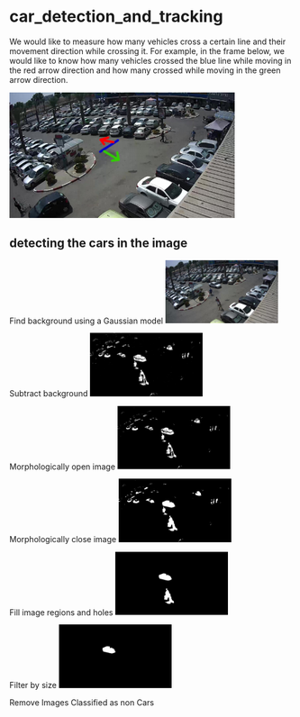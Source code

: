 # car_detection_and_tracking

We would like to measure how many vehicles cross a certain line and their movement direction while
crossing it.
For example, in the frame below, we would like to know how many vehicles crossed the blue line while
moving in the red arrow direction and how many crossed while moving in the green arrow direction.

<img src="images/parking.png" alt="drawing" width="400"/>

## detecting the cars in the image
Find background using a Gaussian model
<img src="images/1.jpg" alt="drawing" width="200"/>

Subtract background
<img src="images/2.jpg" alt="drawing" width="200"/>

Morphologically open image
<img src="images/3.jpg" alt="drawing" width="200"/>

Morphologically close image
<img src="images/4.jpg" alt="drawing" width="200"/>

Fill image regions and holes
<img src="images/5.jpg" alt="drawing" width="200"/>

Filter by size
<img src="images/6.jpg" alt="drawing" width="200"/>

Remove Images Classified as non Cars



